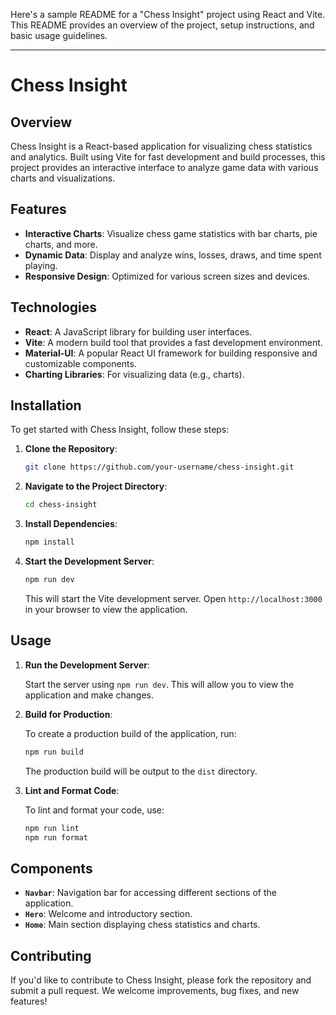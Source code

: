 Here's a sample README for a "Chess Insight" project using React and Vite. This README provides an overview of the project, setup instructions, and basic usage guidelines.

---

# Chess Insight

## Overview

Chess Insight is a React-based application for visualizing chess statistics and analytics. Built using Vite for fast development and build processes, this project provides an interactive interface to analyze game data with various charts and visualizations.

## Features

- **Interactive Charts**: Visualize chess game statistics with bar charts, pie charts, and more.
- **Dynamic Data**: Display and analyze wins, losses, draws, and time spent playing.
- **Responsive Design**: Optimized for various screen sizes and devices.

## Technologies

- **React**: A JavaScript library for building user interfaces.
- **Vite**: A modern build tool that provides a fast development environment.
- **Material-UI**: A popular React UI framework for building responsive and customizable components.
- **Charting Libraries**: For visualizing data (e.g., charts).

## Installation

To get started with Chess Insight, follow these steps:

1. **Clone the Repository**:

   ```bash
   git clone https://github.com/your-username/chess-insight.git
   ```

2. **Navigate to the Project Directory**:

   ```bash
   cd chess-insight
   ```

3. **Install Dependencies**:

   ```bash
   npm install
   ```

4. **Start the Development Server**:

   ```bash
   npm run dev
   ```

   This will start the Vite development server. Open `http://localhost:3000` in your browser to view the application.

## Usage

1. **Run the Development Server**:

   Start the server using `npm run dev`. This will allow you to view the application and make changes.

2. **Build for Production**:

   To create a production build of the application, run:

   ```bash
   npm run build
   ```

   The production build will be output to the `dist` directory.

3. **Lint and Format Code**:

   To lint and format your code, use:

   ```bash
   npm run lint
   npm run format
   ```

## Components

- **`Navbar`**: Navigation bar for accessing different sections of the application.
- **`Hero`**: Welcome and introductory section.
- **`Home`**: Main section displaying chess statistics and charts.

## Contributing

If you'd like to contribute to Chess Insight, please fork the repository and submit a pull request. We welcome improvements, bug fixes, and new features!
